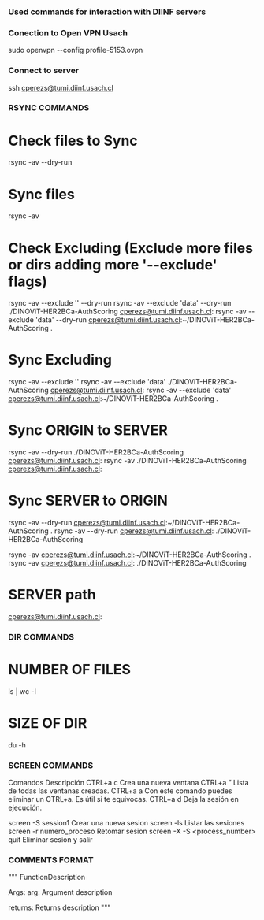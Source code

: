 ### Used commands for interaction with DIINF servers

### Conection to Open VPN Usach
sudo openvpn --config profile-5153.ovpn

### Connect to server
ssh cperezs@tumi.diinf.usach.cl

### RSYNC COMMANDS

# Check files to Sync
rsync -av --dry-run <origin> <remote>

# Sync files
rsync -av <origin> <remote>

# Check Excluding (Exclude more files or dirs adding more '--exclude' flags)
rsync -av --exclude '<name>' --dry-run  <origin> <remote>
rsync -av --exclude 'data' --dry-run ./DINOViT-HER2BCa-AuthScoring cperezs@tumi.diinf.usach.cl:
rsync -av --exclude 'data' --dry-run cperezs@tumi.diinf.usach.cl:~/DINOViT-HER2BCa-AuthScoring .

# Sync Excluding
rsync -av --exclude '<name>' <origin> <remote>
rsync -av --exclude 'data' ./DINOViT-HER2BCa-AuthScoring cperezs@tumi.diinf.usach.cl:
rsync -av --exclude 'data' cperezs@tumi.diinf.usach.cl:~/DINOViT-HER2BCa-AuthScoring .


# Sync ORIGIN to SERVER 
rsync -av --dry-run ./DINOViT-HER2BCa-AuthScoring cperezs@tumi.diinf.usach.cl:
rsync -av ./DINOViT-HER2BCa-AuthScoring cperezs@tumi.diinf.usach.cl:

# Sync SERVER to ORIGIN
rsync -av --dry-run cperezs@tumi.diinf.usach.cl:~/DINOViT-HER2BCa-AuthScoring .
rsync -av --dry-run cperezs@tumi.diinf.usach.cl: ./DINOViT-HER2BCa-AuthScoring


rsync -av cperezs@tumi.diinf.usach.cl:~/DINOViT-HER2BCa-AuthScoring .
rsync -av cperezs@tumi.diinf.usach.cl: ./DINOViT-HER2BCa-AuthScoring

# SERVER path
cperezs@tumi.diinf.usach.cl:

### DIR COMMANDS
# NUMBER OF FILES
ls | wc -l

# SIZE OF DIR
du -h

### SCREEN COMMANDS
Comandos	                    Descripción
CTRL+a c	                    Crea una nueva ventana
CTRL+a ”	                    Lista de todas las ventanas creadas.
CTRL+a a	                    Con este comando puedes eliminar un CTRL+a. Es útil si te equivocas.
CTRL+a d                          Deja la sesión en ejecución. 

screen -S session1              Crear una nueva sesion
screen -ls                      Listar las sesiones
screen -r numero_proceso        Retomar sesion
screen -X -S <process_number> quit  Eliminar sesion y salir

### COMMENTS FORMAT
"""
FunctionDescription

Args:
arg: Argument description

returns:
Returns description
"""
